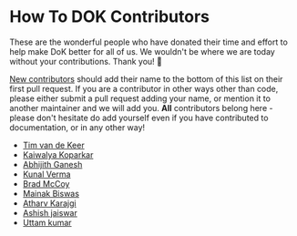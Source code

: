 # How To DOK Contributors

These are the wonderful people who have donated their time and effort to help make DoK better for all of us. We wouldn't be where we are today without your contributions. Thank you! 🙌

[New contributors](CONTRIBUTING.md) should add their name to the bottom of this list on their first pull request. If you are a contributor in other ways other than code, please either submit a pull request adding your name, or mention it to another maintainer and we will add you. **All** contributors belong here - please don't hesitate do add yourself even if you have contributed to documentation, or in any other way!

* [Tim van de Keer](https://github.com/patchandpray)
* [Kaiwalya Koparkar](https://github.com/kaiwalyakoparkar)
* [Abhijith Ganesh](https://github.com/AbhijithGanesh)
* [Kunal Verma](https://github.com/verma-kunal)
* [Brad McCoy](https://github.com/bradmccoydev)
* [Mainak Biswas](https://github.com/mainak99)
* [Atharv Karajgi](https://github.com/atharvkarajgi)
* [Ashish jaiswar](https://github.com/ashish-jaiswar)
* [Uttam kumar](https://github.com/helper-uttam)
